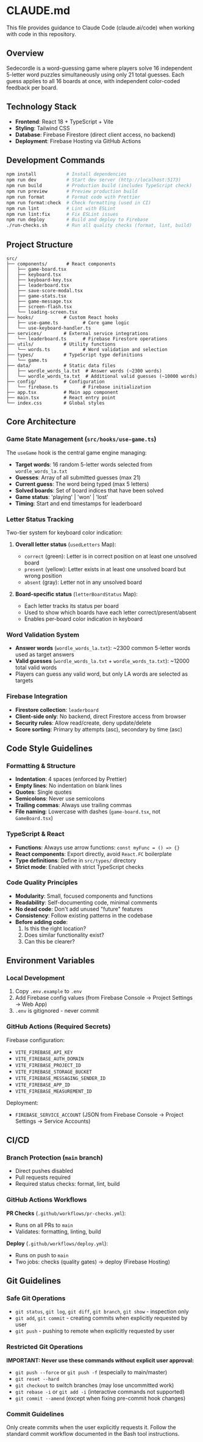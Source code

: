 # CLAUDE.md

This file provides guidance to Claude Code (claude.ai/code) when working with code in this repository.

## Overview
Sedecordle is a word-guessing game where players solve 16 independent 5-letter word puzzles simultaneously using only 21 total guesses. Each guess applies to all 16 boards at once, with independent color-coded feedback per board.

## Technology Stack
- **Frontend**: React 18 + TypeScript + Vite
- **Styling**: Tailwind CSS
- **Database**: Firebase Firestore (direct client access, no backend)
- **Deployment**: Firebase Hosting via GitHub Actions

## Development Commands

```bash
npm install           # Install dependencies
npm run dev           # Start dev server (http://localhost:5173)
npm run build         # Production build (includes TypeScript check)
npm run preview       # Preview production build
npm run format        # Format code with Prettier
npm run format:check  # Check formatting (used in CI)
npm run lint          # Lint with ESLint
npm run lint:fix      # Fix ESLint issues
npm run deploy        # Build and deploy to Firebase
./run-checks.sh       # Run all quality checks (format, lint, build)
```

## Project Structure

```
src/
├── components/       # React components
│   ├── game-board.tsx
│   ├── keyboard.tsx
│   ├── keyboard-key.tsx
│   ├── leaderboard.tsx
│   ├── save-score-modal.tsx
│   ├── game-stats.tsx
│   ├── game-message.tsx
│   ├── screen-flash.tsx
│   └── loading-screen.tsx
├── hooks/           # Custom React hooks
│   ├── use-game.ts         # Core game logic
│   └── use-keyboard-handler.ts
├── services/        # External service integrations
│   └── leaderboard.ts      # Firebase Firestore operations
├── utils/           # Utility functions
│   └── words.ts            # Word validation and selection
├── types/           # TypeScript type definitions
│   └── game.ts
├── data/            # Static data files
│   ├── wordle_words_la.txt  # Answer words (~2300 words)
│   └── wordle_words_ta.txt  # Additional valid guesses (~10000 words)
├── config/          # Configuration
│   └── firebase.ts         # Firebase initialization
├── app.tsx          # Main app component
├── main.tsx         # React entry point
└── index.css        # Global styles
```

## Core Architecture

### Game State Management (`src/hooks/use-game.ts`)
The `useGame` hook is the central game engine managing:
- **Target words**: 16 random 5-letter words selected from `wordle_words_la.txt`
- **Guesses**: Array of all submitted guesses (max 21)
- **Current guess**: The word being typed (max 5 letters)
- **Solved boards**: Set of board indices that have been solved
- **Game status**: 'playing' | 'won' | 'lost'
- **Timing**: Start and end timestamps for leaderboard

### Letter Status Tracking
Two-tier system for keyboard color indication:
1. **Overall letter status** (`usedLetters` Map):
   - `correct` (green): Letter is in correct position on at least one unsolved board
   - `present` (yellow): Letter exists in at least one unsolved board but wrong position
   - `absent` (gray): Letter not in any unsolved board

2. **Board-specific status** (`letterBoardStatus` Map):
   - Each letter tracks its status per board
   - Used to show which boards have each letter correct/present/absent
   - Enables per-board color indication in keyboard

### Word Validation System
- **Answer words** (`wordle_words_la.txt`): ~2300 common 5-letter words used as target answers
- **Valid guesses** (`wordle_words_la.txt` + `wordle_words_ta.txt`): ~12000 total valid words
- Players can guess any valid word, but only LA words are selected as targets

### Firebase Integration
- **Firestore collection**: `leaderboard`
- **Client-side only**: No backend, direct Firestore access from browser
- **Security rules**: Allow read/create, deny update/delete
- **Score sorting**: Primary by attempts (asc), secondary by time (asc)

## Code Style Guidelines

### Formatting & Structure
- **Indentation**: 4 spaces (enforced by Prettier)
- **Empty lines**: No indentation on blank lines
- **Quotes**: Single quotes
- **Semicolons**: Never use semicolons
- **Trailing commas**: Always use trailing commas
- **File naming**: Lowercase with dashes (`game-board.tsx`, not `GameBoard.tsx`)

### TypeScript & React
- **Functions**: Always use arrow functions: `const myFunc = () => {}`
- **React components**: Export directly, avoid `React.FC` boilerplate
- **Type definitions**: Define in `src/types/` directory
- **Strict mode**: Enabled with strict TypeScript checks

### Code Quality Principles
- **Modularity**: Small, focused components and functions
- **Readability**: Self-documenting code, minimal comments
- **No dead code**: Don't add unused "future" features
- **Consistency**: Follow existing patterns in the codebase
- **Before adding code**:
  1. Is this the right location?
  2. Does similar functionality exist?
  3. Can this be clearer?

## Environment Variables

### Local Development
1. Copy `.env.example` to `.env`
2. Add Firebase config values (from Firebase Console → Project Settings → Web App)
3. `.env` is gitignored - never commit

### GitHub Actions (Required Secrets)
Firebase configuration:
- `VITE_FIREBASE_API_KEY`
- `VITE_FIREBASE_AUTH_DOMAIN`
- `VITE_FIREBASE_PROJECT_ID`
- `VITE_FIREBASE_STORAGE_BUCKET`
- `VITE_FIREBASE_MESSAGING_SENDER_ID`
- `VITE_FIREBASE_APP_ID`
- `VITE_FIREBASE_MEASUREMENT_ID`

Deployment:
- `FIREBASE_SERVICE_ACCOUNT` (JSON from Firebase Console → Project Settings → Service Accounts)

## CI/CD

### Branch Protection (`main` branch)
- Direct pushes disabled
- Pull requests required
- Required status checks: format, lint, build

### GitHub Actions Workflows
**PR Checks** (`.github/workflows/pr-checks.yml`):
- Runs on all PRs to `main`
- Validates: formatting, linting, build

**Deploy** (`.github/workflows/deploy.yml`):
- Runs on push to `main`
- Two jobs: checks (quality gates) → deploy (Firebase Hosting)

## Git Guidelines

### Safe Git Operations
- `git status`, `git log`, `git diff`, `git branch`, `git show` - inspection only
- `git add`, `git commit` - creating commits when explicitly requested by user
- `git push` - pushing to remote when explicitly requested by user

### Restricted Git Operations
**IMPORTANT: Never use these commands without explicit user approval:**
- `git push --force` or `git push -f` (especially to main/master)
- `git reset --hard`
- `git checkout` to switch branches (may lose uncommitted work)
- `git rebase -i` or `git add -i` (interactive commands not supported)
- `git commit --amend` (except when fixing pre-commit hook changes)

### Commit Guidelines
Only create commits when the user explicitly requests it. Follow the standard commit workflow documented in the Bash tool instructions.
